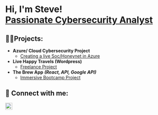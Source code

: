 <h1>Hi, I'm Steve! <br/><a href="https://github.com/smedrano101">Passionate Cybersecurity Analyst</a> <a href="https://www.linkedin.com/in/steve-medrano/"></a>

<h2>👨‍💻Projects:</h2>

- <b> Azure/ Cloud Cybersecurity Project </b>
  - [Creating a live Soc/Honeynet in Azure](https://github.com/sMedrano101/Cloud-Soc-Honeynet/tree/main)
- <b>Live Happy Travels (Wordpress)</b>
  - [Freelance Project](https://youtu.be/ahOQPUjed7M?si=sn3PGSqkA85MkgVM) 
- <b>The Brew App</b> <b><i>(React, API, Google API)</b></i>
  - [Immersive Bootcamp Project](https://github.com/DjangoKerger/DCBreweriesAPP#dcbreweriesapp)

<h2> 🤳 Connect with me:</h2>


[<img align="left" alt="SteveMedrano | LinkedIn" width="22px" src="https://cdn.jsdelivr.net/npm/simple-icons@v3/icons/linkedin.svg" />][linkedin]

[linkedin]: https://linkedin.com/in/Steve-Medrano







<!--
**joshmadakor1/joshmadakor1** is a ✨ _special_ ✨ repository because its `README.md` (this file) appears on your GitHub profile.

Here are some ideas to get you started:

- 🔭 I’m currently working on ...
- 🌱 I’m currently learning ...
- 👯 I’m looking to collaborate on ...
- 🤔 I’m looking for help with ...
- 💬 Ask me about ...
- 📫 How to reach me: ...
- 😄 Pronouns: ...
- ⚡ Fun fact: ...
-->
